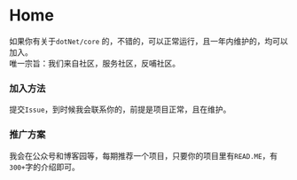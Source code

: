 # Home
如果你有关于`dotNet/core` 的，不错的，可以正常运行，且一年内维护的，均可以加入。  
唯一宗旨：我们来自社区，服务社区，反哺社区。   

### 加入方法
提交`Issue`，到时候我会联系你的，前提是项目正常，且在维护。  


### 推广方案
我会在公众号和博客园等，每期推荐一个项目，只要你的项目里有`READ.ME`，有`300+`字的介绍即可。 
